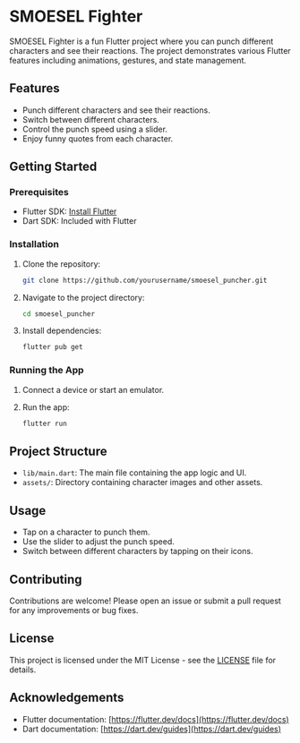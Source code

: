 # SMOESEL Fighter

SMOESEL Fighter is a fun Flutter project where you can punch different characters and see their reactions. The project demonstrates various Flutter features including animations, gestures, and state management.

## Features

- Punch different characters and see their reactions.
- Switch between different characters.
- Control the punch speed using a slider.
- Enjoy funny quotes from each character.

## Getting Started

### Prerequisites

- Flutter SDK: [Install Flutter](https://flutter.dev/docs/get-started/install)
- Dart SDK: Included with Flutter

### Installation

1. Clone the repository:

   ```sh
   git clone https://github.com/yourusername/smoesel_puncher.git
   ```

2. Navigate to the project directory:

   ```sh
   cd smoesel_puncher
   ```

3. Install dependencies:

   ```sh
   flutter pub get
   ```

### Running the App

1. Connect a device or start an emulator.
2. Run the app:

   ```sh
   flutter run
   ```

## Project Structure

- `lib/main.dart`: The main file containing the app logic and UI.
- `assets/`: Directory containing character images and other assets.

## Usage

- Tap on a character to punch them.
- Use the slider to adjust the punch speed.
- Switch between different characters by tapping on their icons.

## Contributing

Contributions are welcome! Please open an issue or submit a pull request for any improvements or bug fixes.

## License

This project is licensed under the MIT License - see the [LICENSE](LICENSE) file for details.

## Acknowledgements

- Flutter documentation: [https://flutter.dev/docs](https://flutter.dev/docs)
- Dart documentation: [https://dart.dev/guides](https://dart.dev/guides)
